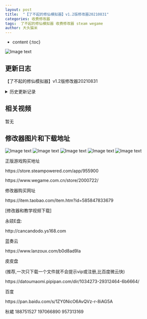 ```yaml
---
layout: post
title:  "【了不起的修仙模拟器】v1.2版修改器20210831"
categories: 收费修改器
tags:  了不起的修仙模拟器 收费修改器 steam wegame
author: 大头猫米
---
```


* content
{:toc}

![Image text](https://datoumaomi.github.io/pic/LLL/L-了不起的修仙模拟器/logo.JPG)

##  更新日志

【了不起的修仙模拟器】v1.2版修改器20210831




<details>
<summary>历史更新记录</summary>
 【了不起的修仙模拟器】v0.9468-Steam版、Wegame版修改器v2-20190111.zp.EXE
<p></p>
 【了不起的修仙模拟器】v0.9468-Steam版、Wegame版修改器v2-20190111.zp.EXE
<p></p>
 【了不起的修仙模拟器】v0.9468-Steam版、Wegame版修改器v2-20190111.zp.EXE
<p></p>
 【了不起的修仙模拟器】v0.9471-Steam版、Wegame版修改器-20190113.zp.EXE
<p></p>
 【了不起的修仙模拟器】v0.9472-Steam版、Wegame版修改器-20190113.zp.EXE
<p></p>
 【了不起的修仙模拟器】v0.9474-Steam版、Wegame版修改器-20190115.zp.EXE
<p></p>
 【了不起的修仙模拟器】v0.9475-Steam版、Wegame版修改器-20190116.zp.EXE
<p></p>
 【了不起的修仙模拟器】v0.9480-Steam版、Wegame版修改器-20190125.zp.EXE
<p></p>
 【了不起的修仙模拟器】v0.9485-Steam版、Wegame版修改器-20190201.zp
<p></p>
 【了不起的修仙模拟器】v0.9494-Steam版、Wegame版修改器-20190412.zp
<p></p>
 【了不起的修仙模拟器】v0.94761-Steam版、Wegame版修改器-20190117.zp.EXE
<p></p>
 【了不起的修仙模拟器】v0.94781-Steam版、Wegame版修改器-20190119.zp.EXE
<p></p>
 【了不起的修仙模拟器】v0.94822-Steam版、Wegame版修改器-20190126.zp
<p></p>
 【了不起的修仙模拟器】v0.94822-Steam版、Wegame版修改器-20190126v2.zp
<p></p>
 【了不起的修仙模拟器】v0.94822-Steam版、Wegame版修改器-20190127.zp
<p></p>
 【了不起的修仙模拟器】v0.94822-Steam版、Wegame版修改器-20190128.zp
<p></p>
 【了不起的修仙模拟器】v0.94881-Steam版、Wegame版修改器-20190302.zp
<p></p>
 【了不起的修仙模拟器】v0.94881-Steam版、Wegame版修改器-20190303.zp
<p></p>
 【了不起的修仙模拟器】v0.94901-Steam版、Wegame版修改器-20190317.zp
<p></p>
 【了不起的修仙模拟器】v0.94911-Steam版、Wegame版修改器-20190325.zp
<p></p>
 【了不起的修仙模拟器】v0.94921-Steam版、Wegame版修改器-20190330.zp
<p></p>
 【了不起的修仙模拟器】v0.94951_Steam版、Wegame版修改器-20190420.zp.EXE
<p></p>
 【了不起的修仙模拟器】v0.94953_Steam版、Wegame版修改器-20190427.zp.EXE
<p></p>
 【了不起的修仙模拟器】v0.94954-Steam版、Wegame版修改器-20190519.zp.EXE
<p></p>
 【了不起的修仙模拟器】v0.94954-Steam版、Wegame版修改器-20190520.zp.EXE
<p></p>
【了不起的修仙模拟器】v0.9514版Steam版修改器20190622
<p></p>
 【了不起的修仙模拟器】v0.9515版Steam、Wegame版修改器20190624
<p></p>
 【了不起的修仙模拟器】v0.9525版Steam、Wegame版修改器
<p></p>
 【了不起的修仙模拟器】v0.9528版修改器20190726
<p></p>
 【了不起的修仙模拟器】v0.9615版修改器20190928v2
<p></p>
 【了不起的修仙模拟器】v0.9618版修改器20190930
<p></p>
 【了不起的修仙模拟器】v0.9619版修改器20191001
<p></p>
 【了不起的修仙模拟器】v0.9620版修改器20191005
<p></p>
 【了不起的修仙模拟器】v0.9624版修改器20191010
<p></p>
 【了不起的修仙模拟器】v0.9625版修改器20191013
<p></p>
 【了不起的修仙模拟器】v0.9627版修改器20191015
<p></p>
 【了不起的修仙模拟器】v0.9630版修改器20191121
<p></p>
 【了不起的修仙模拟器】v0.9708版修改器20191226
<p></p>
 【了不起的修仙模拟器】v0.9711版修改器20191231
<p></p>
 【了不起的修仙模拟器】v0.9721版修改器20200116
<p></p>
 【了不起的修仙模拟器】v0.9730版修改器20200117
<p></p>
 【了不起的修仙模拟器】v0.9732版修改器20200118v2
<p></p>
 【了不起的修仙模拟器】v0.9736版修改器20200226
<p></p>
 【了不起的修仙模拟器】v0.9737版修改器20200405
<p></p>
 【了不起的修仙模拟器】v0.9738版修改器20200409
<p></p>
 【了不起的修仙模拟器】v0.9740版修改器20200510
<p></p>
 【了不起的修仙模拟器】v0.9902版修改器20200530
<p></p>
 【了不起的修仙模拟器】v0.9904版修改器20200530v2
<p></p>
 【了不起的修仙模拟器】v0.9909版修改器20200607
<p></p>
 【了不起的修仙模拟器】v0.9914版修改器20200618
<p></p>
 【了不起的修仙模拟器】v0.9915版修改器20200627
<p></p>
 【了不起的修仙模拟器】v0.9917版修改器20200701
<p></p>
 【了不起的修仙模拟器】v0.9920版修改器20200707~
<p></p>
 【了不起的修仙模拟器】v0.9920版修改器20200713
<p></p>
 【了不起的修仙模拟器】v0.9922版修改器20200722
<p></p>
 【了不起的修仙模拟器】v0.9923版修改器20200803
<p></p>
 【了不起的修仙模拟器】v0.94954-Steam版、Wegame版修改器-20190520_packed
<p></p>
 【了不起的修仙模拟器】v0.95251修改器20190707
<p></p>
 【了不起的修仙模拟器】v0.95256版修改器20190708
<p></p>
 【了不起的修仙模拟器】v0.95272版修改器20190713
<p></p>
 【了不起的修仙模拟器】v0.95273版修改器20190714
<p></p>
 【了不起的修仙模拟器】v0.95302版Steam版[win10]修改器20190803v2
<p></p>
 【了不起的修仙模拟器】v0.95308版修改器20190812
<p></p>
 【了不起的修仙模拟器】v0.95309版修改器20190817
<p></p>
 【了不起的修仙模拟器】v0.96234版修改器20191011
<p></p>
 【了不起的修仙模拟器】v0.97092版修改器20191229
<p></p>
 【了不起的修仙模拟器】v0.97191版修改器20200113
<p></p>
 【了不起的修仙模拟器】v0.97351版修改器20200208v2
<p></p>
 【了不起的修仙模拟器】v0.99041版修改器20200531
<p></p>
 【了不起的修仙模拟器】v0.99061版修改器20200602
<p></p>
 【了不起的修仙模拟器】v1.02版修改器20201126
<p></p>
 【了不起的修仙模拟器】v1.03版修改器20201126
<p></p>
 【了不起的修仙模拟器】v1.05版修改器20201128
<p></p>
 【了不起的修仙模拟器】v1.07版修改器20201201~
<p></p>
 【了不起的修仙模拟器】v1.14版修改器20201225
<p></p>
 【了不起的修仙模拟器】v1.1762版修改器20210202
</details>

## 相关视频
暂无

## 修改器图片和下载地址

![Image text](https://datoumaomi.github.io/pic/LLL/L-了不起的修仙模拟器/2020-07-22_223128.jpg)
![Image text](https://datoumaomi.github.io/pic/LLL/L-了不起的修仙模拟器/2020-07-22_223131.jpg)
![Image text](https://datoumaomi.github.io/pic/LLL/L-了不起的修仙模拟器/2020-07-22_223133.jpg)
![Image text](https://datoumaomi.github.io/pic/LLL/L-了不起的修仙模拟器/2020-07-22_223135.jpg)
![Image text](https://datoumaomi.github.io/pic/LLL/L-了不起的修仙模拟器/2020-07-22_223137.jpg)

<p>正版游戏购买地址</p>
<p>https://store.steampowered.com/app/955900</p>
<p>https://www.wegame.com.cn/store/2000722/</p>
<p></p>
<p>修改器购买网址</p>
<p>https://item.taobao.com/item.htm?id=585847833679</p>
<p></p>
<p>[修改器和教学视频下载]</p>
<p>永硕E盘:</p>
<p>http://cancandodo.ys168.com</p>
<p></p>
<p>蓝奏云</p>
<p>https://www.lanzoux.com/b0d8ad9la</p>
<p></p>
<p>皮皮盘</p>
<p>(推荐,一次只下载一个文件就不会提示vip或注册,比百度微云快)</p>
<p>https://datoumaomi.pipipan.com/dir/1034273-29312464-6b6664/</p>
<p></p>
<p>百度</p>
<p>https://pan.baidu.com/s/1ZY0NicO6AvQVz-r-8iAG5A</p>
<p></p>
<p>秋裙 188751527 197066890 957313169</p>
